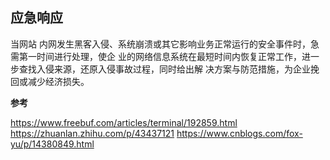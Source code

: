 ## 应急响应

当网站 内网发生黑客入侵、系统崩溃或其它影响业务正常运行的安全事件时，急需第一时间进行处理，使企
业的网络信息系统在最短时间内恢复正常工作，进一步查找入侵来源，还原入侵事故过程，同时给出解
决方案与防范措施，为企业挽回或减少经济损失。

**参考**

https://www.freebuf.com/articles/terminal/192859.html
https://zhuanlan.zhihu.com/p/43437121
https://www.cnblogs.com/fox-yu/p/14380849.html